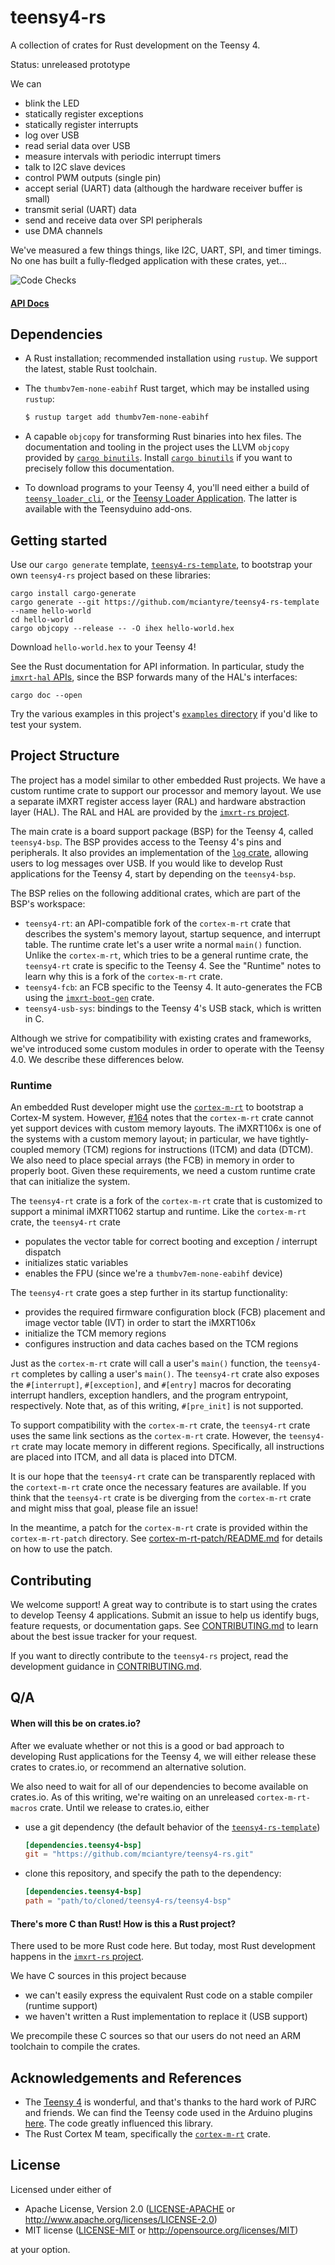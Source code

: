 # teensy4-rs

A collection of crates for Rust development on the Teensy 4.

Status: unreleased prototype

We can
- blink the LED
- statically register exceptions
- statically register interrupts
- log over USB
- read serial data over USB
- measure intervals with periodic interrupt timers
- talk to I2C slave devices
- control PWM outputs (single pin)
- accept serial (UART) data (although the hardware receiver buffer is small)
- transmit serial (UART) data
- send and receive data over SPI peripherals
- use DMA channels

We've measured a few things things, like I2C, UART, SPI, and timer timings. No one has built a fully-fledged application with these crates, yet...

![Code Checks](https://github.com/mciantyre/teensy4-rs/workflows/Code%20Checks/badge.svg)

#### [API Docs](https://mciantyre.github.io/teensy4-rs/)

## Dependencies

- A Rust installation; recommended installation using `rustup`. We support the latest, stable Rust toolchain.
- The `thumbv7em-none-eabihf` Rust target, which may be installed using `rustup`:

    ```bash
    $ rustup target add thumbv7em-none-eabihf
    ```

- A capable `objcopy` for transforming Rust binaries into hex files. The documentation and tooling in the project uses the LLVM `objcopy` provided by [`cargo binutils`]. Install [`cargo binutils`] if you want to precisely follow this documentation.

[`cargo binutils`]: https://github.com/rust-embedded/cargo-binutils

- To download programs to your Teensy 4, you'll need either a build of [`teensy_loader_cli`](https://github.com/PaulStoffregen/teensy_loader_cli), or the [Teensy Loader Application](https://www.pjrc.com/teensy/loader.html). The latter is available with the Teensyduino add-ons.

## Getting started

Use our `cargo generate` template, [`teensy4-rs-template`](https://github.com/mciantyre/teensy4-rs-template), to bootstrap your own `teensy4-rs` project based on these libraries:

```
cargo install cargo-generate
cargo generate --git https://github.com/mciantyre/teensy4-rs-template --name hello-world
cd hello-world
cargo objcopy --release -- -O ihex hello-world.hex
```

Download `hello-world.hex` to your Teensy 4!

See the Rust documentation for API information. In particular, study the [`imxrt-hal` APIs](https://docs.rs/imxrt-hal/0.3.0/imxrt_hal/), since the BSP forwards many of the HAL's interfaces:

```
cargo doc --open
```

Try the various examples in this project's [`examples` directory](examples/README.md) if you'd like to test your system.

## Project Structure

The project has a model similar to other embedded Rust projects. We have a custom runtime crate to support our processor and memory layout. We use a separate iMXRT register access layer (RAL) and hardware abstraction layer (HAL). The RAL and HAL are provided by the [`imxrt-rs` project](https://github.com/imxrt-rs/imxrt-rs).

The main crate is a board support package (BSP) for the Teensy 4, called `teensy4-bsp`. The BSP provides access to the Teensy 4's pins and peripherals. It also provides an implementation of the [`log` crate](https://crates.io/crates/log), allowing users to log messages over USB. If you would like to develop Rust applications for the Teensy 4, start by depending on the `teensy4-bsp`.

The BSP relies on the following additional crates, which are part of the BSP's workspace:

- `teensy4-rt`: an API-compatible fork of the `cortex-m-rt` crate that describes the system's memory layout, startup sequence, and interrupt table. The runtime crate let's a user write a normal `main()` function. Unlike the `cortex-m-rt`, which tries to be a general runtime crate, the `teensy4-rt` crate is specific to the Teensy 4. See the "Runtime" notes to learn why this is a fork of the `cortex-m-rt` crate.
- `teensy4-fcb`: an FCB specific to the Teensy 4. It auto-generates the FCB using the [`imxrt-boot-gen`](https://github.com/imxrt-rs/imxrt-boot-gen) crate.
- `teensy4-usb-sys`: bindings to the Teensy 4's USB stack, which is written in C.

Although we strive for compatibility with existing crates and frameworks, we've introduced some custom modules in order to operate with the Teensy 4.0. We describe these differences below.

### Runtime

An embedded Rust developer might use the [`cortex-m-rt`](https://crates.io/crates/cortex-m-rt) to bootstrap a Cortex-M system. However, [#164](https://github.com/rust-embedded/cortex-m-rt/issues/164) notes that the `cortex-m-rt` crate cannot yet support devices with custom memory layouts. The iMXRT106x is one of the systems with a custom memory layout; in particular, we have tightly-coupled memory (TCM) regions for instructions (ITCM) and data (DTCM). We also need to place special arrays (the FCB) in memory in order to properly boot. Given these requirements, we need a custom runtime crate that can initialize the system.

The `teensy4-rt` crate is a fork of the `cortex-m-rt` crate that is customized to support a minimal iMXRT1062 startup and runtime. Like the `cortex-m-rt` crate, the `teensy4-rt` crate

- populates the vector table for correct booting and exception / interrupt dispatch
- initializes static variables
- enables the FPU (since we're a `thumbv7em-none-eabihf` device)

The `teensy4-rt` crate goes a step further in its startup functionality:

- provides the required firmware configuration block (FCB) placement and image vector table (IVT) in order to start the iMXRT106x
- initialize the TCM memory regions
- configures instruction and data caches based on the TCM regions

Just as the `cortex-m-rt` crate will call a user's `main()` function, the `teensy4-rt` completes by calling a user's `main()`. The `teensy4-rt` crate also exposes the `#[interrupt]`, `#[exception]`, and `#[entry]` macros for decorating interrupt handlers, exception handlers, and the program entrypoint, respectively. Note that, as of this writing, `#[pre_init]` is not supported.

To support compatibility with the `cortex-m-rt` crate, the `teensy4-rt` crate uses the same link sections as the `cortex-m-rt` crate. However, the `teensy4-rt` crate may locate memory in different regions. Specifically, all instructions are placed into ITCM, and all data is placed into DTCM.

It is our hope that the `teensy4-rt` crate can be transparently replaced with the `cortext-m-rt` crate once the necessary features are available. If you think that the `teensy4-rt` crate is be diverging from the `cortex-m-rt` crate and might miss that goal, please file an issue!

In the meantime, a patch for the `cortex-m-rt` crate is provided within the `cortex-m-rt-patch` directory. See [cortex-m-rt-patch/README.md](./cortex-m-rt-patch/README.md) for details on how to use the patch.

## Contributing

We welcome support! A great way to contribute is to start using the crates to develop Teensy 4 applications. Submit an issue to help us identify bugs, feature requests, or documentation gaps. See [CONTRIBUTING.md](CONTRIBUTING.md) to learn about the best issue tracker for your request.

If you want to directly contribute to the `teensy4-rs` project, read the development guidance in [CONTRIBUTING.md](CONTRIBUTING.md).

## Q/A

#### When will this be on crates.io?

After we evaluate whether or not this is a good or bad approach to developing Rust applications for the Teensy 4, we will either release these crates to crates.io, or recommend an alternative solution.

We also need to wait for all of our dependencies to become available on crates.io. As of this writing, we're waiting on an unreleased `cortex-m-rt-macros` crate. Until we release to crates.io, either

- use a git dependency (the default behavior of the [`teensy4-rs-template`](https://github.com/mciantyre/teensy4-rs-template))

    ```toml
    [dependencies.teensy4-bsp]
    git = "https://github.com/mciantyre/teensy4-rs.git"
    ```

- clone this repository, and specify the path to the dependency:

    ```toml
    [dependencies.teensy4-bsp]
    path = "path/to/cloned/teensy4-rs/teensy4-bsp"
    ```

#### There's more C than Rust! How is this a Rust project?

There used to be more Rust code here. But today, most Rust development happens in the [`imxrt-rs` project](https://github.com/imxrt-rs/imxrt-rs).

We have C sources in this project because

- we can't easily express the equivalent Rust code on a stable compiler (runtime support)
- we haven't written a Rust implementation to replace it (USB support)

We precompile these C sources so that our users do not need an ARM toolchain to compile the crates.

## Acknowledgements and References

- The [Teensy 4](https://www.pjrc.com/store/teensy40.html) is wonderful, and that's thanks to the hard work of PJRC and friends. We can find the Teensy code used in the Arduino plugins [here](https://github.com/PaulStoffregen/cores). The code greatly influenced this library.
- The Rust Cortex M team, specifically the [`cortex-m-rt`](https://github.com/rust-embedded/cortex-m-rt) crate.

## License

Licensed under either of

- Apache License, Version 2.0 ([LICENSE-APACHE](LICENSE-APACHE) or
  http://www.apache.org/licenses/LICENSE-2.0)
- MIT license ([LICENSE-MIT](LICENSE-MIT) or http://opensource.org/licenses/MIT)

at your option.
